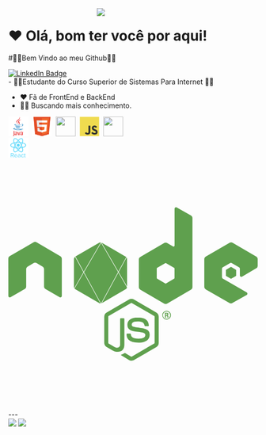 <img src = "banner.gif" width = "325px" align = "right">

# ❤ Olá, bom ter você por aqui!
#🐱‍👤Bem Vindo ao meu Github🐱‍👤
  <div id="badges">
  <a href = "https://www.linkedin.com/in/eliakinnenoque/">
    <img src="https://img.shields.io/badge/LinkedIn-blue?style=for-the-badge&logo=linkedin&logoColor=white" alt="LinkedIn Badge"/>
  </a>
 </div>
- 👨‍🎓Estudante do Curso Superior de Sistemas Para Internet 👨‍🎓

- ❤ Fã de FrontEnd e BackEnd   
- 👩‍💻 Buscando mais conhecimento. 
<div> 
  <img src="https://github.com/devicons/devicon/blob/master/icons/java/java-original-wordmark.svg" title="Java" alt="Java" width="40" height="40"/>&nbsp;
     <img src="https://github.com/devicons/devicon/blob/master/icons/html5/html5-original.svg" title="HTML5" alt="HTML" width="40" height="40"/>&nbsp;
   <img src="https://user-images.githubusercontent.com/112765893/224705852-681e46b8-b17d-4080-a961-4e6b2fcc8b0b.png" width="40" height="40"/>&nbsp;
  <img src="https://github.com/devicons/devicon/blob/master/icons/javascript/javascript-original.svg" title="JavaScript" alt="JavaScript" width="40" height="40"/>&nbsp;
 <img src="https://user-images.githubusercontent.com/112765893/224705907-2824d55e-6e30-40f0-864b-2116ea30be68.png"width="40" height="40"/>&nbsp;
</div>
 <img src="https://github.com/devicons/devicon/blob/master/icons/react/react-original-wordmark.svg" title="React" alt="React" width="40" height="40"/>&nbsp;
<svg xmlns="http://www.w3.org/2000/svg" viewBox="0 0 128 128"><path fill="#5fa04e" d="M86.072 24.664a.71.71 0 0 0-.351.09.755.755 0 0 0-.375.637v18.93a.564.564 0 0 1-.264.464.549.549 0 0 1-.52 0l-3.066-1.773a1.486 1.486 0 0 0-1.478 0L67.75 50.146a1.48 1.48 0 0 0-.754 1.28v14.238c0 .524.291 1.021.754 1.283l12.27 7.135a1.486 1.486 0 0 0 1.476 0l12.27-7.135c.463-.262.754-.759.754-1.283V30.168c0-.553-.291-1.05-.754-1.31l-7.32-4.104a.836.836 0 0 0-.374-.09zM13.686 42.43c-.23 0-.461.086-.663.2L.753 49.739A1.493 1.493 0 0 0 0 51.047l.03 19.101c0 .263.142.526.374.643a.656.656 0 0 0 .725 0l7.295-4.193a1.48 1.48 0 0 0 .75-1.282v-8.939c0-.524.29-1.021.754-1.283l3.095-1.805a1.39 1.39 0 0 1 .752-.203c.26 0 .522.057.725.203l3.096 1.805c.463.262.754.759.754 1.283v8.94c0 .522.288 1.02.75 1.28l7.236 4.194a.704.704 0 0 0 .752 0 .724.724 0 0 0 .377-.643V51.047c0-.524-.29-1.02-.754-1.283L14.47 42.63a1.763 1.763 0 0 0-.664-.201h-.121zm100.67.207v.002l-.002.002c-.253 0-.505.065-.737.197l-12.271 7.13c-.463.264-.75.759-.75 1.284v14.24c0 .524.287 1.02.75 1.281l12.183 6.989a1.43 1.43 0 0 0 1.448 0l7.38-4.133a.724.724 0 0 0 .375-.643.724.724 0 0 0-.375-.64L110.03 61.21a.76.76 0 0 1-.375-.645V56.11a.72.72 0 0 1 .375-.638l3.854-2.213a.705.705 0 0 1 .752 0l3.845 2.213a.762.762 0 0 1 .377.638v3.494c0 .263.144.525.375.641a.704.704 0 0 0 .754 0l7.291-4.28a1.46 1.46 0 0 0 .727-1.28V51.22c0-.524-.292-1.019-.727-1.282l-12.181-7.101a1.499 1.499 0 0 0-.74-.201zm-67.043.049a1.374 1.374 0 0 0-.682.183l-12.17 7.067 4.258 7.81L47.457 42.7a2 2 0 0 0-.143-.013h-.002zm.566.148 8.607 14.814 4.045-7.445a1.34 1.34 0 0 0-.25-.201l-6.271-3.643-6.037-3.488c-.03-.015-.063-.025-.094-.037zm-.25.06-8.774 15.104 8.702 15.965c.024-.005.048-.007.072-.014l8.719-16.047-8.72-15.007zm-13.377 7.172a1.35 1.35 0 0 0-.576 1.123V65.49c0 .228.062.45.168.647l4.728-8.143-4.32-7.928zm26.45.342-4.071 7.49 4.318 7.434V51.189c0-.28-.092-.553-.248-.78zm20.056 2.865c.065 0 .13.015.19.045l4.193 2.448c.116.058.175.201.175.318v4.893c0 .146-.06.264-.175.322l-4.196 2.445a.431.431 0 0 1-.377 0l-4.195-2.443c-.116-.058-.176-.205-.176-.322v-4.893c0-.146.061-.261.176-.32l4.195-2.448a.425.425 0 0 1 .19-.045zm33.555 1.98a.26.26 0 0 0-.145.046l-2.346 1.369a.3.3 0 0 0-.142.26v2.74c0 .116.055.204.142.262l2.346 1.369a.262.262 0 0 0 .289 0l2.344-1.37a.308.308 0 0 0 .144-.261V56.93a.303.303 0 0 0-.144-.26l-2.344-1.371a.26.26 0 0 0-.144-.043v-.002zm-57.819 2.9-8.512 15.665.014-.007 12.287-7.137c.343-.194.563-.526.637-.903l-4.426-7.619zm-17.783.095-4.715 8.117c.1.123.217.23.35.31L46.5 73.737l.13.075h.003a1.377 1.377 0 0 0 .3.126c.031.01.062.015.092.022.06.013.118.022.178.027.029.003.057.002.086.002l-8.578-15.74zm24.51 13.393c-.427 0-.853.1-1.215.304l-11.55 6.73A2.457 2.457 0 0 0 49.24 80.8v13.42c0 .874.463 1.689 1.215 2.127l3.041 1.746c1.475.728 1.995.724 2.66.724 2.17 0 3.416-1.338 3.416-3.638V81.936a.356.356 0 0 0-.345-.352h-1.475a.356.356 0 0 0-.352.352v13.248c0 1.019-1.066 2.039-2.773 1.166l-3.156-1.834c-.116-.058-.174-.207-.174-.323V80.768c0-.116.058-.263.174-.32l11.545-6.696c.087-.058.232-.058.35 0l11.544 6.695c.115.06.176.176.176.32v13.424c0 .145-.06.265-.176.323l-11.547 6.726c-.087.058-.232.058-.35 0l-2.949-1.777c-.088-.058-.204-.086-.29-.03-.81.468-.953.528-1.735.79-.174.058-.463.172.115.492l3.852 2.303c.376.203.78.318 1.215.318.434 0 .866-.115 1.213-.26L75.98 96.35a2.463 2.463 0 0 0 1.215-2.13V80.8c0-.874-.463-1.686-1.215-2.123l-11.546-6.73a2.488 2.488 0 0 0-1.213-.305zm18.027 6.129a2.236 2.236 0 0 0-2.227 2.244 2.236 2.236 0 0 0 2.227 2.242c1.217 0 2.23-1.02 2.23-2.242a2.254 2.254 0 0 0-2.23-2.243v-.001zm-.03.376h.003a1.86 1.86 0 0 1 1.883 1.868c0 1.02-.841 1.89-1.883 1.89-1.012 0-1.854-.842-1.854-1.89s.87-1.866 1.852-1.868zm-.81.614v2.56h.494v-1.013h.438c.174 0 .23.058.26.203 0 .03.086.669.086.785h.52c-.06-.116-.087-.468-.116-.672-.028-.32-.056-.551-.404-.58.174-.059.46-.145.46-.611 0-.67-.58-.67-.869-.67l-.869-.002zm.438.408h.402c.146 0 .379 0 .379.35 0 .116-.059.35-.379.35h-.402v-.7zm-14.469 2.01c-3.3 0-5.272 1.399-5.272 3.758 0 2.534 1.969 3.228 5.124 3.548 3.79.38 4.08.935 4.08 1.692 0 1.31-1.042 1.861-3.473 1.861-3.068 0-3.735-.757-3.967-2.299 0-.176-.14-.29-.314-.29H61.05a.35.35 0 0 0-.35.35c0 1.98 1.044 4.307 6.11 4.307 3.645 0 5.755-1.456 5.755-4.02 0-2.503-1.68-3.174-5.238-3.64-3.59-.466-3.965-.728-3.965-1.572 0-.699.32-1.629 2.98-1.629 2.375 0 3.272.524 3.62 2.125a.34.34 0 0 0 .316.264h1.534c.087 0 .177-.057.236-.115a.476.476 0 0 0 .086-.264c-.231-2.795-2.053-4.076-5.758-4.076z"/></svg>
---


<div align = "left">
<img height = "220em" src="https://github-readme-stats.vercel.app/api/top-langs/?username=EliakinnSilva&show_icons=true&theme=bear&count_private=true"/>


<picture>
<source
  srcset="https://github-readme-stats.vercel.app/api?username=EliakinnSilva&show_icons=true&theme=dark"
  media="(prefers-color-scheme: dark)"
/>
<source
  srcset="https://github-readme-stats.vercel.app/api?username=EliakinnSilva&show_icons=true"
  media="(prefers-color-scheme: light), (prefers-color-scheme: no-preference)"
/>
<img src="https://github-readme-stats.vercel.app/api?username=EliakinnSilva&show_icons=true" />
</picture>
</div>

